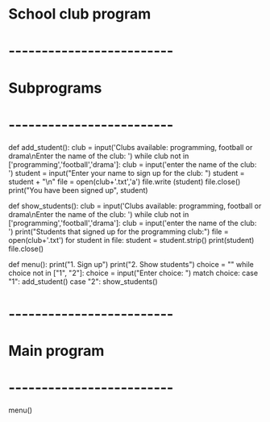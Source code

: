 # School club program

# -------------------------
# Subprograms
# -------------------------
def add_student():
    club = input('Clubs available: programming, football or drama\nEnter the name of the club: ')
    while club not in ['programming','football','drama']:
      club = input('enter the name of the club: ')
    student = input("Enter your name to sign up for the club: ")
    student = student + "\n"
    file = open(club+'.txt','a')
    file.write (student)
    file.close()
    print("You have been signed up", student)


def show_students():
    club = input('Clubs available: programming, football or drama\nEnter the name of the club: ')
    while club not in ['programming','football','drama']:
      club = input('enter the name of the club: ')
    print("Students that signed up for the programming club:")
    file = open(club+'.txt')
    for student in file:
        student = student.strip()
        print(student)
    file.close()
    
    
def menu():
    print("1. Sign up")
    print("2. Show students")
    choice = ""
    while choice not in ["1", "2"]:
        choice = input("Enter choice: ")
    match choice:
        case "1":
            add_student()
        case "2":
            show_students()
            
            
# -------------------------
# Main program
# -------------------------
menu()
